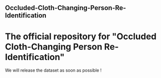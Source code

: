 ## Occluded-Cloth-Changing-Person-Re-Identification

# The official repository for "Occluded Cloth-Changing Person Re-Identification"

We will release the dataset as soon as possible !
